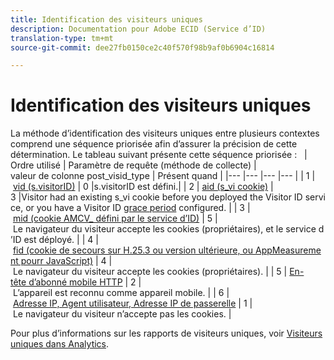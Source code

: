 ```yaml
---
title: Identification des visiteurs uniques
description: Documentation pour Adobe ECID (Service d’ID)
translation-type: tm+mt
source-git-commit: dee27fb0150ce2c40f570f98b9af0b6904c16814

---
```



# Identification des visiteurs uniques

La méthode d’identification des visiteurs uniques entre plusieurs contextes comprend une séquence priorisée afin d’assurer la précision de cette détermination. Le tableau suivant présente cette séquence priorisée :
 
| Ordre utilisé | Paramètre de requête (méthode de collecte) | valeur de colonne post_visid_type | Présent quand |
|--- |--- |--- |--- |
| 1 | [vid (s.visitorID)](https://marketing.adobe.com/resources/help/fr_FR/sc/implement/visid_custom.html) | 0 |s.visitorID est défini.|
| 2 | [aid (s_vi cookie)](https://marketing.adobe.com/resources/help/fr_FR/sc/implement/visid_analytics.html) | 3 |Visitor had an existing s_vi cookie before you deployed the Visitor ID service, or you have a Visitor ID [grace period](https://docs.adobe.com/content/help/fr-FR/id-service/using/reference/analytics-reference/grace-period.html) configured. |
| 3 | [mid (cookie AMCV_ défini par le service d’ID)](https://marketing.adobe.com/resources/help/fr_FR/mcvid/) | 5 | Le navigateur du visiteur accepte les cookies (propriétaires), et le service d’ID est déployé. |
| 4 | [fid (cookie de secours sur H.25.3 ou version ultérieure, ou AppMeasurement pourr JavaScript)](https://marketing.adobe.com/resources/help/fr_FR/sc/implement/visid_fallback.html) | 4 | Le navigateur du visiteur accepte les cookies (propriétaires). |
| 5 | [En-tête d’abonné mobile HTTP](https://marketing.adobe.com/resources/help/fr_FR/sc/implement/visid_mobile.html) | 2 | L’appareil est reconnu comme appareil mobile. |
| 6 | [Adresse IP, Agent utilisateur, Adresse IP de passerelle](https://marketing.adobe.com/resources/help/fr_FR/sc/implement/visid_fallback.html) | 1 | Le navigateur du visiteur n’accepte pas les cookies. |

Pour plus d’informations sur les rapports de visiteurs uniques, voir [Visiteurs uniques dans Analytics](https://docs.adobe.com/content/help/fr-FR/analytics/components/variables/dimensions-reports/reports-unique-visitors-v15-dsc.html).
